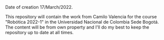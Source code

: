 Date of creation 17/March/2022.

This repository will contain the work from Camilo Valencia for the course "Robótica 2022-1" in the Universidad Nacional de Colombia Sede Bogotá.
The content will be from own property  and I'll do my best to keep the repository up to date at all times.